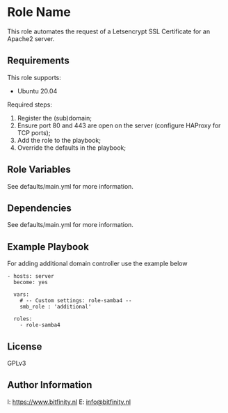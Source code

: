 Role Name
=========

This role automates the request of a Letsencrypt SSL Certificate for an Apache2 server.

Requirements
------------

This role supports:
- Ubuntu 20.04

Required steps:
1. Register the (sub)domain; 
2. Ensure port 80 and 443 are open on the server (configure HAProxy for TCP ports);
3. Add the role to the playbook;
4. Override the defaults in the playbook;

Role Variables
--------------

See defaults/main.yml for more information.

Dependencies
------------

See defaults/main.yml for more information.

Example Playbook
----------------

For adding additional domain controller use the example below

    - hosts: server
      become: yes

      vars:
        # -- Custom settings: role-samba4 --
        smb_role : 'additional'
        
      roles:
        - role-samba4

License
-------

GPLv3

Author Information
------------------

I: https://www.bitfinity.nl
E: info@bitfinity.nl

